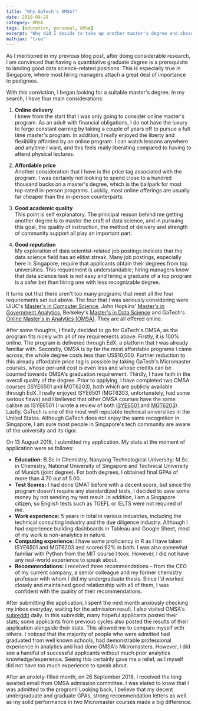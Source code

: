```yaml
---
title: "Why GaTech's OMSA?"
date: 2018-09-29
category: OMSA
tags: [education, personal, OMSA]
excerpt: "Why did I decide to take up another master's degree and chose GaTech's OMSA"
mathjax: "true"
---
```


As I mentioned in my previous blog post, after doing considerable research, I am convinced that having a quantitative graduate degree is a prerequisite to landing good data science-related positions. This is especially true in Singapore, where most hiring managers attach a great deal of importance to pedigrees.

With this conviction, I began looking for a suitable master's degree. In my search, I have four main considerations:

1. <b>Online delivery</b><br>
I knew from the start that I was only going to consider online master's program. As an adult with financial obligations, I do not have the luxury to forgo constant earning by taking a couple of years off to pursue a full time master's program. In addition, I really enjoyed the liberty and flexibility afforded by an online program. I can watch lessons anywhere and anytime I want, and this feels really liberating compared to having to attend physical lectures.

2. <b>Affordable price</b><br>
Another consideration that I have is the price tag associated with the program. I was certainly not looking to spend close to a hundred thousand bucks on a master's degree, which is the ballpark for most top-rated in-person programs. Luckily, most online offerings are usually far cheaper than the in-person counterparts.

3. <b>Good academic quality</b><br>
This point is self explanatory. The principal reason behind me getting another degree is to master the craft of data science, and in pursuing this goal, the quality of instruction, the method of delivery and strength of community support all play an important part.

4. <b>Good reputation</b><br>
My exploration of data scientist-related job postings indicate that the data science field has an elitist streak. Many job postings, especially here in Singapore, require that applicants obtain their degrees from top universities. This requirement is understandable; hiring managers know that data science task is not easy and hiring a graduate of a top program is a safer bet than hiring one with less recognizable degree.

It turns out that there aren't too many programs that meet all the four requirements set out above. The four that I was seriously considering were UIUC's [Master's in Computer Science](https://cs.illinois.edu/academics/graduate/professional-mcs-program/online-master-computer-science), John Hopkins' [Master's in Government Analytics](https://advanced.jhu.edu/academics/graduate-degree-programs/government-analytics/course-descriptions/), Berkeley's [Master's in Data Science](https://datascience.berkeley.edu/) and GaTech's [Online Master's in Analytics (OMSA)](http://www.analytics.gatech.edu/). They are all offered online.


After some thoughts, I finally decided to go for GaTech's OMSA, as the program fits nicely with all of my requirements above. Firstly, it is 100% online. The program is delivered through EdX, a platform that I was already familiar with. Secondly, OMSA is by far the most affordable programs I came across; the whole degree costs less than US$10,000. Further reduction to this already affordable price tag is possible by taking GaTech's Micromaster courses, whose per-unit cost is even less and whose credits can be counted towards OMSA's graduation requirement. Thirdly, I have faith in the overall quality of the degree. Prior to applying, I have completed two OMSA courses (ISYE6501 and MGT6203), both which are publicly available through EdX. I really enjoyed ISYE6501 (MGT6203, unfortunately, had some serious flaws) and I believed that other OMSA courses have the same calibre as ISYE6501 (I wrote a review of both [ISYE6501 ](https://meraldoantonio.github.io/omsa/ISYE6501/) and [MGT6203](https://meraldoantonio.github.io/omsa/MGT6203/)). Lastly, GaTech is one of the most well reputable technical universities in the United States. Although GaTech does not enjoy the same recognition in Singapore, I am sure most people in Singapore's tech community are aware of the university and its rigor.

On 13 August 2018, I submitted my application. My stats at the moment of application were as follows:

<ul>
<li><b>Education:</b> B.Sc in Chemistry, Nanyang Technological University; M.Sc. in Chemistry, National University of Singapore and Technical University of Munich (joint degree). For both degrees, I obtained final GPAs of more than 4.70 out of 5.00.</li>
<li><b>Test Scores:</b> I had done GMAT before with a decent score, but since the program doesn't require any standardized tests, I decided to save some money by not sending my test result. In addition, I am a Singapore citizen, so English tests such as TOEFL or IELTS were not required of me.</li>
<li><b>Work experience:</b> 5 years in total in various industries, including the technical consulting industry and the due diligence industry. Although I had experience building dashboards in Tableau and Google Sheet, most of my work is non-analytics in nature.</li>
<li><b>Computing experience:</b> I have some proficiency in R as I have taken ISYE6501 and MGT6203 and scored 92% in both. I was also somewhat familiar with Python from the MIT course I took. However, I did not have any real-world experience to speak about.</li>
<li><b>Recommendations:</b> I received three recommendations – from the CEO of my current company, a senior colleague and my former chemistry professor with whom I did my undergraduate thesis. Since I'd worked closely and maintained good relationship with all of them, I was confident with the quality of their recommendations.</li>
</ul>


After submitting the application, I spent the next month anxiously checking my inbox everyday, waiting for the admission result. I also visited OMSA's [subreddit](https://www.reddit.com/r/OMSA/) daily. In this subreddit, many hopeful applicants posted their stats; some applicants from previous cycles also posted the results of their application alongside their stats. This allowed me to compare myself with others. I noticed that the majority of people who were admitted had graduated from well known schools, had demonstrable professional experience in analytics and had done OMSA's Micromasters. However, I did see a handful of successful applicants without much prior analytics knowledge/experience. Seeing this certainly gave me a relief, as I myself did not have too much experience to speak about.


After an anxiety-filled month, on 26 September 2018, I received the long awaited email from OMSA admission committee. I was elated to know that I was admitted to the program! Looking back, I believe that my decent undergraduate and graduate GPAs, strong recommendation letters as well as my solid performance in two Micromaster courses made a big difference.
